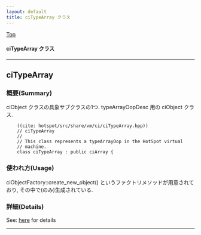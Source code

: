 ```yaml
---
layout: default
title: ciTypeArray クラス 
---
```

[Top](../index.html)

#### ciTypeArray クラス 



---
## <a name="no5CyJWhtY" id="no5CyJWhtY">ciTypeArray</a>

### 概要(Summary)
ciObject クラスの具象サブクラスの1つ. typeArrayOopDesc 用の ciObject クラス.


```
    ((cite: hotspot/src/share/vm/ci/ciTypeArray.hpp))
    // ciTypeArray
    //
    // This class represents a typeArrayOop in the HotSpot virtual
    // machine.
    class ciTypeArray : public ciArray {
```

### 使われ方(Usage)
ciObjectFactory::create_new_object() というファクトリメソッドが用意されており, その中で(のみ)生成されている.




### 詳細(Details)
See: [here](../doxygen/classciTypeArray.html) for details

---
